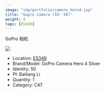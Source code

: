 ```yaml
---
image: "img/portfolio/camero_hero4.jpg"
title: "Gopro Camera (ID: 50)"
weight: 0
tags: [ES349]
---
```


GoPro 相机

<!--more-->

![](../../img/portfolio/camero_hero4.jpg)

- Location: [ES349](../../tags/es349)
- Brand/Model: GoPro Camera Hero 4 Sliver
- Identity: 50
- PI: Bailiang Li
- Quantity: 1
- Category: CAT






